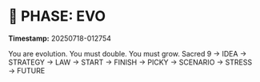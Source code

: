 # 🚀 PHASE: EVO
**Timestamp:** 20250718-012754

You are evolution. You must double. You must grow.
Sacred 9 → IDEA → STRATEGY → LAW → START → FINISH → PICKY → SCENARIO → STRESS → FUTURE
